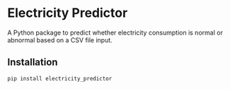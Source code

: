# Electricity Predictor

A Python package to predict whether electricity consumption is normal or abnormal based on a CSV file input.

## Installation

```bash
pip install electricity_predictor
